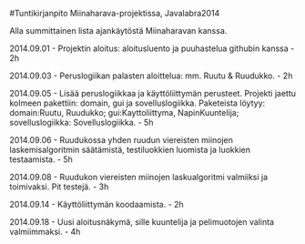 #Tuntikirjanpito Miinaharava-projektissa, Javalabra2014

Alla summittainen lista ajankäytöstä Miinaharavan kanssa.

2014.09.01 - Projektin aloitus: aloitusluento ja puuhastelua githubin kanssa - 2h

2014.09.03 - Peruslogiikan palasten aloittelua: mm. Ruutu & Ruudukko. - 2h

2014.09.05 - Lisää peruslogiikkaa ja käyttöliittymän perusteet. Projekti jaettu kolmeen pakettiin: domain, gui ja sovelluslogiikka. Paketeista löytyy: domain:Ruutu, Ruudukko; gui:Kayttoliittyma, NapinKuuntelija; sovelluslogiikka: Sovelluslogiikka. - 5h

2014.09.06 - Ruudukossa yhden ruudun viereisten miinojen laskemisalgoritmin säätämistä, testiluokkien luomista ja luokkien testaamista. - 5h

2014.09.08 - Ruudukon viereisten miinojen laskualgoritmi valmiiksi ja toimivaksi. Pit testejä. - 3h

2014.09.14 - Käyttöliittymän koodaamista. - 2h

2014.09.18 - Uusi aloitusnäkymä, sille kuuntelija ja pelimuotojen valinta valmiimmaksi. - 4h

